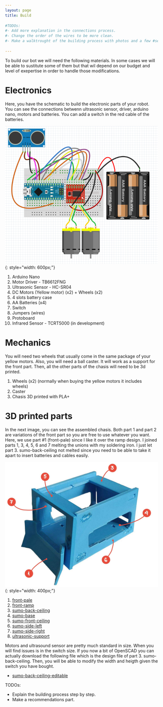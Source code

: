 ```yaml
---
layout: page
title: Build

#TODOs:
#- Add more explanation in the connections process. 
#- Change the order of the wires to be more clean.
#- Make a walktrought of the building process with photos and a few #sentences.

---
```


To build our bot we will need the following materials. In some cases we will be able to sustitute some of them but that wil depend on our budget and level of exepertise in order to handle those modifications.

# Electronics

Here, you have the schematic to build the electronic parts of your robot. You can see the connections betwenn ultrasonic sensor, driver, arduino nano, motors and batteries. You can add a switch in the red cable of the batteries.

![SumoBot connections](assets/connections.png){: style="width: 600px;"}

1. Arduino Nano
1. Motor Driver - TB6612FNG
1. Ultrasonic Sensor - HC-SR04
1. DC Motors (Yellow motor) (x2) + Wheels (x2)
1. 4 slots battery case
1. AA Batteries (x4)
1. Switch
1. Jumpers (wires)
1. Protoboard
1. Infrared Sensor - TCRT5000 (in development)

# Mechanics
You will need two wheels that usually come in the same package of your yellow motors. Also, you will need a ball caster. It will work as a support for the front part. Then, all the other parts of the chasis will need to be 3d printed.

1. Wheels (x2) (normally when buying the yellow motors it includes wheels)
1. Caster
1. Chasis 3D printed with PLA+

# 3D printed parts

In the next image, you can see the assembled chasis. Both part 1 and part 2 are variations of the front part so you are free to use whatever you want. Here, we use part #1 (front-pale) since I like it over the ramp design. I joined parts 1, 3, 4, 5, 6 and 7 melting the unions with my soldering iron. I just let part 3. sumo-back-ceiling not melted since you need to be able to take it apart to insert batteries and cables easily.

![SumoBot build](assets/chasis_guide_parts.jpeg){: style="width: 400px;"}

1. [front-pale](https://github.com/MarceJara/FutureBot-MiniSumoBot/blob/gh-pages/assets/3d_models/front_pale.stl)
1. [front-ramp](https://github.com/MarceJara/FutureBot-MiniSumoBot/blob/gh-pages/assets/3d_models/front_ramp.stl)
1. [sumo-back-ceiling](https://github.com/MarceJara/FutureBot-MiniSumoBot/blob/gh-pages/assets/3d_models/sumo_back_ceiling.stl)
1. [sumo-base](https://github.com/MarceJara/FutureBot-MiniSumoBot/blob/gh-pages/assets/3d_models/sumo_base.stl)
1. [sumo-front-ceiling](https://github.com/MarceJara/FutureBot-MiniSumoBot/blob/gh-pages/assets/3d_models/sumo_front_ceiling.stl)
1. [sumo-side-left](https://github.com/MarceJara/FutureBot-MiniSumoBot/blob/gh-pages/assets/3d_models/sumo_side_left.stl)
1. [sumo-side-right](https://github.com/MarceJara/FutureBot-MiniSumoBot/blob/gh-pages/assets/3d_models/sumo_side_right.stl)
1. [ultrasonic-support](https://github.com/MarceJara/FutureBot-MiniSumoBot/blob/gh-pages/assets/3d_models/ultrasonic_support.stl)

Motors and ultrasound sensor are pretty much standard in size. When you will find issues is in the switch size. If you now a bit of OpenSCAD you can actually download the following file which is the design file of part 3. sumo-back-ceiling. Then, you will be able to modify the width and heigth given the switch you have bought. 

- [sumo-back-ceiling-editable](https://github.com/MarceJara/FutureBot-MiniSumoBot/blob/gh-pages/assets/3d_models/sumo-back-ceiling-editable.scad)

TODOs:
- Explain the building process step by step.
- Make a recommendations part.

